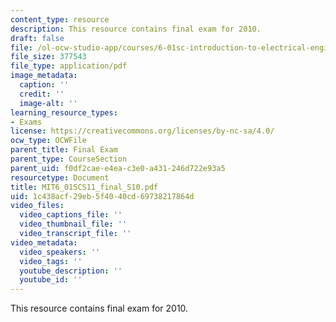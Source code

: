 ```yaml
---
content_type: resource
description: This resource contains final exam for 2010.
draft: false
file: /ol-ocw-studio-app/courses/6-01sc-introduction-to-electrical-engineering-and-computer-science-i-spring-2011/1c438acf29eb5f4040cd69738217864d_MIT6_01SCS11_final_S10.pdf
file_size: 377543
file_type: application/pdf
image_metadata:
  caption: ''
  credit: ''
  image-alt: ''
learning_resource_types:
- Exams
license: https://creativecommons.org/licenses/by-nc-sa/4.0/
ocw_type: OCWFile
parent_title: Final Exam
parent_type: CourseSection
parent_uid: f0df2cae-e4ea-c3e0-a431-246d722e93a5
resourcetype: Document
title: MIT6_01SCS11_final_S10.pdf
uid: 1c438acf-29eb-5f40-40cd-69738217864d
video_files:
  video_captions_file: ''
  video_thumbnail_file: ''
  video_transcript_file: ''
video_metadata:
  video_speakers: ''
  video_tags: ''
  youtube_description: ''
  youtube_id: ''
---
```

This resource contains final exam for 2010.